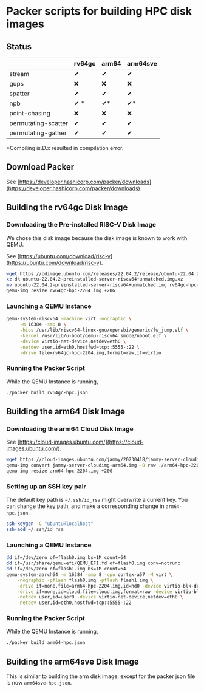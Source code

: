 # Packer scripts for building HPC disk images

## Status

|                     | rv64gc | arm64 | arm64sve |
| ------------------- | ------ | ----- | -------- |
| stream              |     ✔ |    ✔ |       ✔ |
| gups                |     ❌ |    ❌ |       ❌ |
| spatter             |     ✔ |    ✔ |       ✔ |
| npb                 |     ✔ \*|    ✔\* |       ✔\* |
| point-chasing       |     ❌ |    ❌ |       ❌ |
| permutating-scatter |     ✔ |    ✔ |       ✔ |
| permutating-gather  |     ✔ |    ✔ |       ✔ |

\*Compiling is.D.x resulted in compilation error.

## Download Packer

See [https://developer.hashicorp.com/packer/downloads](https://developer.hashicorp.com/packer/downloads).

## Building the rv64gc Disk Image

### Downloading the Pre-installed RISC-V Disk Image

We chose this disk image because the disk image is known to work with QEMU.

See [https://ubuntu.com/download/risc-v](https://ubuntu.com/download/risc-v).

```sh
wget https://cdimage.ubuntu.com/releases/22.04.2/release/ubuntu-22.04.2-preinstalled-server-riscv64+unmatched.img.xz
xz dk ubuntu-22.04.2-preinstalled-server-riscv64+unmatched.img.xz
mv ubuntu-22.04.2-preinstalled-server-riscv64+unmatched.img rv64gc-hpc-2204.img
qemu-img resize rv64gc-hpc-2204.img +20G
```

### Launching a QEMU Instance

```sh
qemu-system-riscv64 -machine virt -nographic \
     -m 16384 -smp 8 \
     -bios /usr/lib/riscv64-linux-gnu/opensbi/generic/fw_jump.elf \
     -kernel /usr/lib/u-boot/qemu-riscv64_smode/uboot.elf \
     -device virtio-net-device,netdev=eth0 \
     -netdev user,id=eth0,hostfwd=tcp::5555-:22 \
     -drive file=rv64gc-hpc-2204.img,format=raw,if=virtio
```

### Running the Packer Script

While the QEMU Instance is running,

```sh
./packer build rv64gc-hpc.json
```

## Building the arm64 Disk Image

### Downloading the arm64 Cloud Disk Image

See [https://cloud-images.ubuntu.com/](https://cloud-images.ubuntu.com/).

```sh
wget https://cloud-images.ubuntu.com/jammy/20230418/jammy-server-cloudimg-arm64.img
qemu-img convert jammy-server-cloudimg-arm64.img -O raw ./arm64-hpc-2204.img
qemu-img resize arm64-hpc-2204.img +20G
```

### Setting up an SSH key pair

The default key path is `~/.ssh/id_rsa` might overwrite a current key.
You can change the key path, and make a corresponding change in
`arm64-hpc.json`.

```sh
ssh-keygen -C "ubuntu@localhost"
ssh-add ~/.ssh/id_rsa
```

### Launching a QEMU Instance

```sh
dd if=/dev/zero of=flash0.img bs=1M count=64
dd if=/usr/share/qemu-efi/QEMU_EFI.fd of=flash0.img conv=notrunc
dd if=/dev/zero of=flash1.img bs=1M count=64
qemu-system-aarch64 -m 16384 -smp 8 -cpu cortex-a57 -M virt \
    -nographic -pflash flash0.img -pflash flash1.img \
    -drive if=none,file=arm64-hpc-2204.img,id=hd0 -device virtio-blk-device,drive=hd0 \
    -drive if=none,id=cloud,file=cloud.img,format=raw -device virtio-blk-device,drive=cloud \
    -netdev user,id=user0 -device virtio-net-device,netdev=eth0 \
    -netdev user,id=eth0,hostfwd=tcp::5555-:22
```

### Running the Packer Script

While the QEMU Instance is running,

```sh
./packer build arm64-hpc.json
```

## Building the arm64sve Disk Image
This is similar to building the arm disk image, except for the packer json file
is now `arm64sve-hpc.json`.
